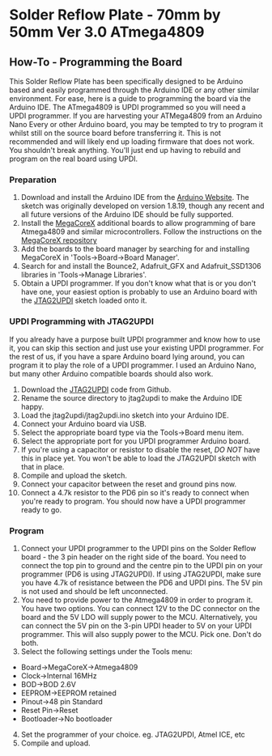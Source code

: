 # **Solder Reflow Plate - 70mm by 50mm Ver 3.0 ATmega4809**

## How-To - Programming the Board
This Solder Reflow Plate has been specifically designed to be Arduino based and easily programmed through the Arduino IDE or any other similar environment.
For ease, here is a guide to programming the board via the Arduino IDE.
The ATmega4809 is UPDI programmed so you will need a UPDI programmer. If you are harvesting your ATMega4809 from an Arduino Nano Every or other Arduino board, you may be tempted to try to program it whilst still on the source board before transferring it. This is not recommended and will likely end up loading firmware that does not work. You shouldn't break anything. You'll just end up having to rebuild and program on the real board using UPDI.

### Preparation
1) Download and install the Arduino IDE from the [Arduino Website](https://www.arduino.cc/). The sketch was originally developed on version 1.8.19, though any recent and all future versions of the Arduino IDE should be fully supported.
2) Install the [MegaCoreX](https://github.com/MCUdude/MegaCoreX) additional boards to allow programming of bare Atmega4809 and similar microcontrollers. Follow the instructions on the [MegaCoreX repository](https://github.com/MCUdude/MegaCoreX)
3) Add the boards to the board manager by searching for and installing MegaCoreX in 'Tools->Board->Board Manager'.
4) Search for and install the Bounce2, Adafruit_GFX and Adafruit_SSD1306 libraries in 'Tools->Manage Libraries'.
5) Obtain a UPDI programmer. If you don't know what that is or you don't have one, your easiest option is probably to use an Arduino board with the [JTAG2UPDI](https://github.com/ElTangas/jtag2updi) sketch loaded onto it.

### UPDI Programming with JTAG2UPDI
If you already have a purpose built UPDI programmer and know how to use it, you can skip this section and just use your existing UPDI programmer. For the rest of us, if you have a spare Arduino board lying around, you can program it to play the role of a UPDI programmer. I used an Arduino Nano, but many other Arduino compatible boards should also work.
1) Download the [JTAG2UPDI](https://github.com/ElTangas/jtag2updi) code from Github.
2) Rename the source directory to jtag2updi to make the Arduino IDE happy.
3) Load the jtag2updi/jtag2updi.ino sketch into your Arduino IDE.
4) Connect your Arduino board via USB.
5) Select the appropriate board type via the Tools->Board menu item.
6) Select the appropriate port for you UPDI programmer Arduino board.
7) If you're using a capacitor or resistor to disable the reset, *DO NOT* have this in place yet. You won't be able to load the JTAG2UPDI sketch with that in place.
8) Compile and upload the sketch.
9) Connect your capacitor between the reset and ground pins now.
10) Connect a 4.7k resistor to the PD6 pin so it's ready to connect when you're ready to program.
You should now have a UPDI programmer ready to go.

### Program
1) Connect your UPDI programmer to the UPDI pins on the Solder Reflow board - the 3 pin header on the right side of the board. You need to connect the top pin to ground and the centre pin to the UPDI pin on your programmer (PD6 is using JTAG2UPDI). If using JTAG2UPDI, make sure you have 4.7k of resistance between the PD6 and UPDI pins. The 5V pin is not used and should be left unconnected.
2) You need to provide power to the Atmega4809 in order to program it. You have two options. You can connect 12V to the DC connector on the board and the 5V LDO will supply power to the MCU. Alternatively, you can connect the 5V pin on the 3-pin UPDI header to 5V on your UPDI programmer. This will also supply power to the MCU. Pick one. Don't do both.
3) Select the following settings under the Tools menu:
- Board->MegaCoreX->Atmega4809 
- Clock->Internal 16MHz
- BOD->BOD 2.6V
- EEPROM->EEPROM retained
- Pinout->48 pin Standard
- Reset Pin->Reset
- Bootloader->No bootloader
4) Set the programmer of your choice. eg. JTAG2UPDI, Atmel ICE, etc
5) Compile and upload.

